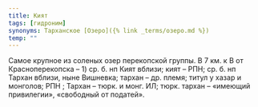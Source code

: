 ```yaml
---
title: Кият
tags: [гидроним]
synonyms: Тарханское [Озеро]({% link _terms/озеро.md %})
temp: ""
---
```


Самое крупное из соленых озер перекопской группы. В 7 км. к В от
Красноперекопска – 1) ср. б. нп Кият вблизи; кият – РПН; ср. б. нп Тархан
вблизи, ныне Вишневка; тархан – др. племя; титул у хазар и монголов; РПН ;
Тархан – тюрк. и монг. ИЛ; тюрк. тархан – «имеющий привилегии», «свободный от
податей».
